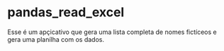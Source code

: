 # pandas_read_excel
Esse é um apçicativo que gera uma lista completa de nomes fictíceos e gera uma planílha com os dados.
